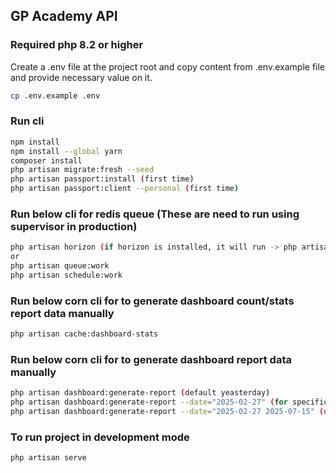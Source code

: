 ## GP Academy API

### Required php 8.2 or higher

Create a .env file at the project root and copy content from .env.example file and provide necessary value on it.

```bash
cp .env.example .env
```

### Run cli

```bash
npm install
npm install --global yarn
composer install
php artisan migrate:fresh --seed
php artisan passport:install (first time)
php artisan passport:client --personal (first time)
```

### Run below cli for redis queue (These are need to run using supervisor in production)

```bash
php artisan horizon (if horizon is installed, it will run -> php artisan queue:work)
or
php artisan queue:work
php artisan schedule:work
```

### Run below corn cli for to generate dashboard count/stats report data manually

```bash
php artisan cache:dashboard-stats
```

### Run below corn cli for to generate dashboard report data manually

```bash
php artisan dashboard:generate-report (default yeasterday)
php artisan dashboard:generate-report --date="2025-02-27" (for specific day)
php artisan dashboard:generate-report --date="2025-02-27 2025-07-15" (date range)
```

### To run project in development mode

```bash
php artisan serve
```
